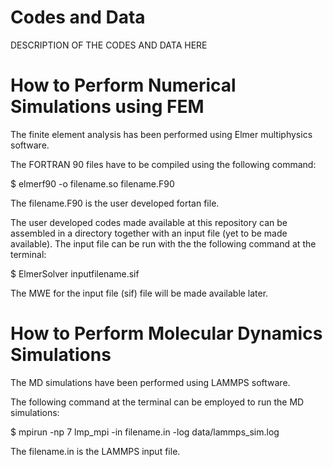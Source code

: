 # Codes and Data 

DESCRIPTION OF THE CODES AND DATA HERE

# How to Perform Numerical Simulations using FEM

The finite element analysis has been performed using Elmer multiphysics software.

The FORTRAN 90 files have to be compiled using the following command:

$ elmerf90 -o filename.so filename.F90

The filename.F90 is the user developed fortan file.

The user developed codes made available at this repository can be assembled in a directory together with an input file (yet to be made available). The input file can be run with the the following command at the terminal:

$ ElmerSolver inputfilename.sif


The MWE for the input file (sif) file will be made available later.


# How to Perform Molecular Dynamics Simulations

The MD simulations have been performed using LAMMPS software. 

The following command at the terminal can be employed to run the MD simulations:

$ mpirun -np 7 lmp_mpi -in  filename.in -log data/lammps_sim.log 

The filename.in is the LAMMPS input file. 






